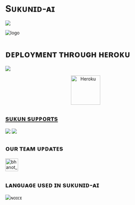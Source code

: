 # Sᴜᴋᴜɴɪᴅ-ᴀɪ
  <img src="https://readme-typing-svg.herokuapp.com?color=F77247&width=420&lines=ᴀɴ+ᴀᴅᴠᴀɴᴄᴇᴅ+ᴀɪ+ᴄʜᴀᴛʙᴏᴛ+ғᴏʀ+ᴛᴇʟᴇɢʀᴀᴍ+ɪᴅ;ᴘᴏᴡᴇʀᴇᴅ+ʙʏ+ᴛᴇᴀᴍ-sᴜᴋᴜɴ%E2%9D%A4%EF%B8%8F">
  </p>

![logo](https://telegra.ph/file/ced98138e5e9e7c912098.jpg)

# ᴅᴇᴘʟᴏʏᴍᴇɴᴛ ᴛʜʀᴏᴜɢʜ ʜᴇʀᴏᴋᴜ
  <img src="https://readme-typing-svg.herokuapp.com?color=F77247&width=420&lines=ᴄʟɪᴄᴋ+ᴏɴ+ʙᴇʟᴏᴡ+ʟᴏɢᴏ+ᴛᴏ+ᴅᴇᴘʟᴏʏ;ᴘᴏᴡᴇʀᴇᴅ+ʙʏ+ᴛᴇᴀᴍ-sᴜᴋᴜɴ%E2%9D%A4%EF%B8%8F">
</p>

<p align="center"><a href="https://heroku.com/deploy?template=https://github.com/TeamSukun/BOTDEPLOY"><img align="center" alt="Heroku" width="92px" src="https://www.nicepng.com/png/full/223-2233246_heroku-logo-salesforce-heroku.png"></p>

## sᴜᴋᴜɴ sᴜᴘᴘᴏʀᴛs 

<a href="https://t.me/sukunsupports"><img src="https://img.shields.io/badge/Join-Group%20Support-blue.svg?style=for-the-badge&logo=Telegram"></a> <a href="https://t.me/sukunupdates"><img src="https://img.shields.io/badge/Join-Updates%20Channel-blue.svg?style=for-the-badge&logo=Telegram"></a>


## ᴏᴜʀ ᴛᴇᴀᴍ ᴜᴘᴅᴀᴛᴇs

<a href="https://t.me/TeamSukun" target="blank"><img align="center" src="https://upload-icon.s3.us-east-2.amazonaws.com/uploads/icons/png/1766858341556105723-512.png" alt="bhanot_kushal" height="40" width="40" /></a> &nbsp;&nbsp;


## ʟᴀɴɢᴜᴀɢᴇ ᴜsᴇᴅ ɪɴ sᴜᴋᴜɴɪᴅ-ᴀɪ

![ɴᴏɪᴄᴇ](https://github-readme-stats.vercel.app/api/top-langs/?username=TeamSukun)


